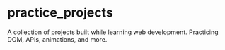# practice_projects
A collection of projects built while learning web development. Practicing DOM, APIs, animations, and more.

